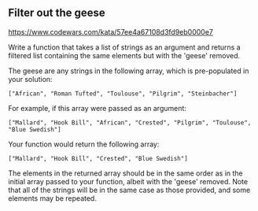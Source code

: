 ## Filter out the geese

https://www.codewars.com/kata/57ee4a67108d3fd9eb0000e7

Write a function that takes a list of strings as an argument and returns a filtered list containing the same elements but with the 'geese'
removed.

The geese are any strings in the following array, which is pre-populated in your solution:

`["African", "Roman Tufted", "Toulouse", "Pilgrim", "Steinbacher"]`

For example, if this array were passed as an argument:

`["Mallard", "Hook Bill", "African", "Crested", "Pilgrim", "Toulouse", "Blue Swedish"]`

Your function would return the following array:

`["Mallard", "Hook Bill", "Crested", "Blue Swedish"]`

The elements in the returned array should be in the same order as in the initial array passed to your function, albeit with the 'geese'
removed. Note that all of the strings will be in the same case as those provided, and some elements may be repeated.


